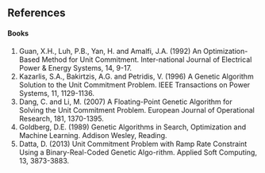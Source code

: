 ## References
#### Books
1. Guan, X.H., Luh, P.B., Yan, H. and Amalfi, J.A. (1992) An Optimization-Based Method for Unit Commitment. Inter-national Journal of Electrical Power & Energy Systems, 14, 9-17.
2. Kazarlis, S.A., Bakirtzis, A.G. and Petridis, V. (1996) A Genetic Algorithm Solution to the Unit Commitment Problem. IEEE Transactions on Power Systems, 11, 1129-1136.
3. Dang, C. and Li, M. (2007) A Floating-Point Genetic Algorithm for Solving the Unit Commitment Problem. European Journal of Operational Research, 181, 1370-1395.
4. Goldberg, D.E. (1989) Genetic Algorithms in Search, Optimization and Machine Learning. Addison Wesley, Reading.
5. Datta, D. (2013) Unit Commitment Problem with Ramp Rate Constraint Using a Binary-Real-Coded Genetic Algo-rithm. Applied Soft Computing, 13, 3873-3883.



